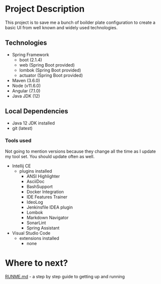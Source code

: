 # Project Description
This project is to save me a bunch of boilder plate configuration to 
create a basic UI from well known and widely used technologies.  

## Technologies
* Spring Framework
  * boot (2.1.4)
  * web (Spring Boot provided)
  * lombok (Spring Boot provided)
  * actuator (Spring Boot provided)
* Maven (3.6.0)
* Node (v11.6.0)
* Angular (7.1.0)
* Java JDK (12)

## Local Dependencies
* Java 12 JDK installed
* git (latest)

### Tools used
Not going to mention versions because they change all the time as I 
update my tool set.  You should update often as well.
* Intellij CE
  * plugins installed
    * ANSI Highlighter
    * AsciiDoc
    * BashSupport
    * Docker Integration
    * IDE Features Trainer
    * IdeoLog
    * Jenkinsfile IDEA plugin
    * Lombok
    * Markdown Navigator
    * SonarLint
    * Spring Assistant
* Visual Studio Code
  * extensions installed
    * none
# Where to next?
[RUNME.md](./RUNME.md) - a step by step guide to getting up and running
